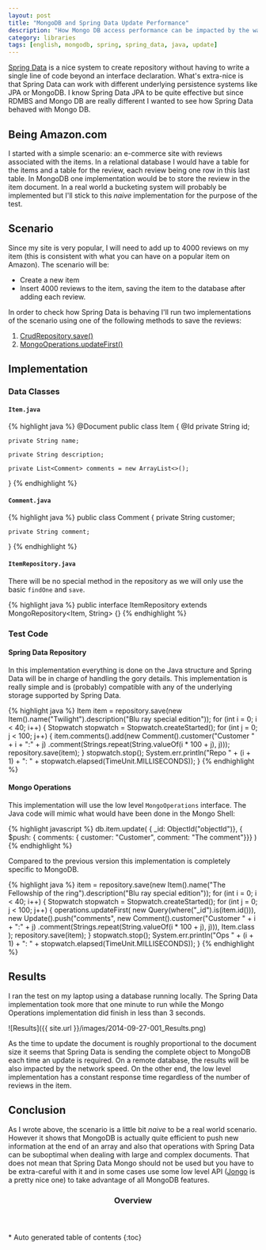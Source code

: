 ```yaml
---
layout: post
title: "MongoDB and Spring Data Update Performance"
description: "How Mongo DB access performance can be impacted by the way you access it"
category: libraries
tags: [english, mongodb, spring, spring_data, java, update]
---
```

[Spring Data](http://projects.spring.io/spring-data/) is a nice system to create repository without having to write a single line of code beyond an interface declaration. What's extra-nice is that Spring Data can work with different underlying persistence systems like JPA or MongoDB. I know Spring Data JPA to be quite effective but since RDMBS and Mongo DB are really different I wanted to see how Spring Data behaved with Mongo DB.

## Being Amazon.com

I started with a simple scenario: an e-commerce site with reviews associated with the items. In a relational database I would have a table for the items and a table for the review, each review being one row in this last table. In MongoDB one implementation would be to store the review in the item document. In a real world a bucketing system will probably be implemented but I'll stick to this *naive* implementation for the purpose of the test.

## Scenario

Since my site is very popular, I will need to add up to 4000 reviews on my item (this is consistent with what you can have on a popular item on Amazon). The scenario will be:

- Create a new item
- Insert 4000 reviews to the item, saving the item to the database after adding each review.

In order to check how Spring Data is behaving I'll run two implementations of the scenario using one of the following methods to save the reviews:

1. [CrudRepository.save()](http://docs.spring.io/spring-data/data-commons/docs/current/api/org/springframework/data/repository/CrudRepository.html?is-external=true#save-S-)
1. [MongoOperations.updateFirst()](http://docs.spring.io/spring-data/mongodb/docs/current/api/org/springframework/data/mongodb/core/MongoOperations.html#updateFirst-org.springframework.data.mongodb.core.query.Query-org.springframework.data.mongodb.core.query.Update-java.lang.Class-)

## Implementation

### Data Classes

#### `Item.java`

{% highlight java %}
@Document
public class Item {
    @Id
    private String id;

    private String name;

    private String description;

    private List<Comment> comments = new ArrayList<>();
}
{% endhighlight %}

#### `Comment.java`

{% highlight java %}
public class Comment {
    private String customer;

    private String comment;
}
{% endhighlight %}

#### `ItemRepository.java`

There will be no special method in the repository as we will only use the basic `findOne` and `save`.

{% highlight java %}
public interface ItemRepository extends MongoRepository<Item, String> {}
{% endhighlight %}

### Test Code

#### Spring Data Repository

In this implementation everything is done on the Java structure and Spring Data will be in charge of handling the gory details. This implementation is really simple and is (probably) compatible with any of the underlying storage supported by Spring Data.

{% highlight java %}
Item item = repository.save(new Item().name("Twilight").description("Blu ray special edition"));
for (int i = 0; i < 40; i++) {
    Stopwatch stopwatch = Stopwatch.createStarted();
    for (int j = 0; j < 100; j++) {
        item.comments().add(new Comment().customer("Customer " + i + ":" + j)
            .comment(Strings.repeat(String.valueOf(i * 100 + j), j)));
        repository.save(item);
    }
    stopwatch.stop();
    System.err.println("Repo " + (i + 1) + ": " + stopwatch.elapsed(TimeUnit.MILLISECONDS));
}
{% endhighlight %}

#### Mongo Operations

This implementation will use the low level `MongoOperations` interface. The Java code will mimic what would have been done in the Mongo Shell:

{% highlight javascript %}
db.item.update(
    { _id: ObjectId("objectId")},
    { $push: { comments: { customer: "Customer", comment: "The comment"}}}
)
{% endhighlight %}

Compared to the previous version this implementation is completely specific to MongoDB.

{% highlight java %}
item = repository.save(new Item().name("The Fellowship of the ring").description("Blu ray special edition"));
for (int i = 0; i < 40; i++) {
    Stopwatch stopwatch = Stopwatch.createStarted();
    for (int j = 0; j < 100; j++) {
        operations.updateFirst(
                new Query(where("_id").is(item.id())),
                new Update().push("comments",
                    new Comment().customer("Customer " + i + ":" + j)
                        .comment(Strings.repeat(String.valueOf(i * 100 + j), j))),
                Item.class
        );
        repository.save(item);
    }
    stopwatch.stop();
    System.err.println("Ops " + (i + 1) + ": " + stopwatch.elapsed(TimeUnit.MILLISECONDS));
}
{% endhighlight %}

## Results

I ran the test on my laptop using a database running locally. The Spring Data implementation took more that one minute to run while the Mongo Operations implementation did finish in less than 3 seconds.

![Results]({{ site.url }}/images/2014-09-27-001_Results.png)

As the time to update the document is roughly proportional to the document size it seems that Spring Data is sending the complete object to MongoDB each time an update is required. On a remote database, the results will be also impacted by the network speed. On the other end, the low level implementation has a constant response time regardless of the number of reviews in the item.

## Conclusion

As I wrote above, the scenario is a little bit *naive* to be a real world scenario. However it shows that MongoDB is actually quite efficient to push new information at the end of an array and also that operations with Spring Data can be suboptimal when dealing with large and complex documents. That does not mean that Spring Data Mongo should not be used but you have to be extra-careful with it and in some cases use some low level API ([Jongo](http://jongo.org/) is a pretty nice one) to take advantage of all MongoDB features.

<section id="table-of-contents" class="toc">
<header>
<h3>Overview</h3>
</header>
<div id="drawer" markdown="1">
*  Auto generated table of contents
{:toc}
</div>
</section><!-- /#table-of-contents -->
